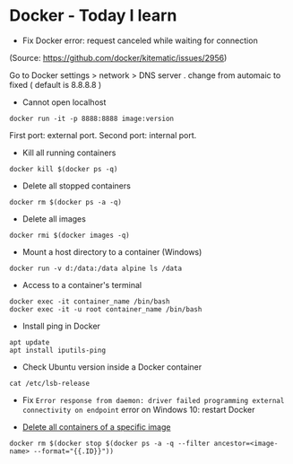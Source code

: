 # Docker - Today I learn

* Fix Docker error: request canceled while waiting for connection 

(Source: https://github.com/docker/kitematic/issues/2956)

Go to Docker settings > network > DNS server . change from automaic to fixed ( default is 8.8.8.8 )

* Cannot open localhost

```
docker run -it -p 8888:8888 image:version
```

First port: external port.
Second port: internal port.

* Kill all running containers

```
docker kill $(docker ps -q)
```

* Delete all stopped containers

```
docker rm $(docker ps -a -q)
```

* Delete all images

```
docker rmi $(docker images -q)
```

* Mount a host directory to a container (Windows)

```
docker run -v d:/data:/data alpine ls /data
```

* Access to a container's terminal

```
docker exec -it container_name /bin/bash
docker exec -it -u root container_name /bin/bash

```

* Install ping in Docker

```
apt update
apt install iputils-ping
```

* Check Ubuntu version inside a Docker container

```
cat /etc/lsb-release
```

* Fix `Error response from daemon: driver failed programming external connectivity on endpoint` error on Windows 10: restart Docker

* [Delete all containers of a specific image](https://stackoverflow.com/questions/32073971/stopping-docker-containers-by-image-name-ubuntu)

```
docker rm $(docker stop $(docker ps -a -q --filter ancestor=<image-name> --format="{{.ID}}"))
```
